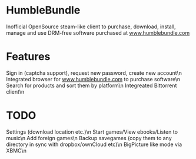 HumbleBundle
============

Inofficial OpenSource steam-like client to purchase, download, install, manage and use DRM-free software purchased at www.humblebundle.com

Features
========

Sign in (captcha support), request new password, create new account\n
Integrated browser for www.humblebundle.com to purchase software\n
Search for products and sort them by platform\n
Integreated Bittorrent client\n

TODO 
====
Settings (download location etc.)\n
Start games/View ebooks/Listen to music\n
Add foreign games\n
Backup savegames (copy them to any directory in sync with dropbox/ownCloud etc)\n 
BigPicture like mode via XBMC\n
